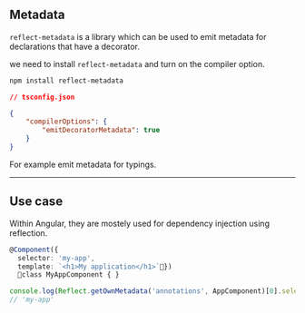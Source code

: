## Metadata

`reflect-metadata` is a library which can be used to emit metadata for declarations that have a decorator.

we need to install `reflect-metadata` and turn on the compiler option.

```bash
npm install reflect-metadata
```

```json
// tsconfig.json

{
    "compilerOptions": {
        "emitDecoratorMetadata": true
    }
}
```

For example emit metadata for typings.

---

## Use case

Within Angular, they are mostely used for dependency injection using reflection.

```typescript
@Component({
  selector: 'my-app',
  template: `<h1>My application</h1>`})
  class MyAppComponent { }
```

```typescript
console.log(Reflect.getOwnMetadata('annotations', AppComponent)[0].selector);
// 'my-app'
```
